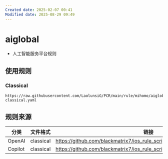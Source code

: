 ```yaml
---
Created date: 2025-02-07 00:41
Modified date: 2025-08-29 09:49
---
```

# aiglobal

- 人工智能服务平台规则

## 使用规则

### Classical

```
https://raw.githubusercontent.com/LaolunsiG/PCR/main/rule/mihomo/aiglobal/aiglobal-classical.yaml
```

## 规则来源

| 分类      | 文件格式      | 链接                                                                                 |
| ------- | --------- | ---------------------------------------------------------------------------------- |
| OpenAI  | classical | https://github.com/blackmatrix7/ios_rule_script/tree/master/rule/Clash/OpenAI      |
| Copilot | classical | https://github.com/blackmatrix7/ios_rule_script/tree/master/rule/Clash/Copilot<br> |